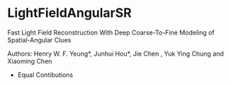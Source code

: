 # LightFieldAngularSR
Fast Light Field Reconstruction With Deep Coarse-To-Fine Modeling of Spatial-Angular Clues

Authors: Henry W. F. Yeung*, Junhui Hou*, Jie Chen , Yuk Ying Chung and Xiaoming Chen

* Equal Contibutions
